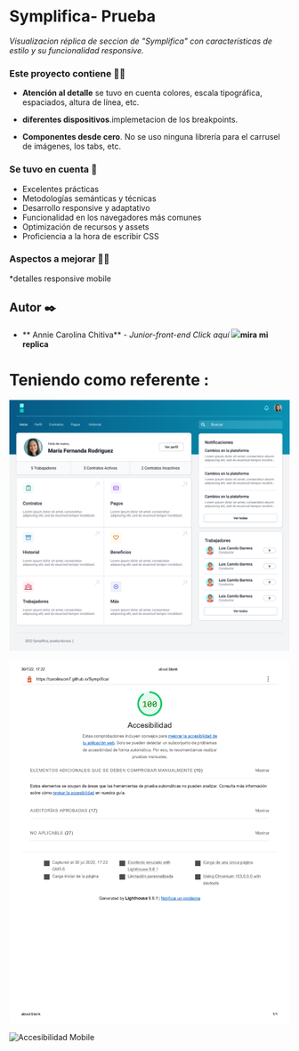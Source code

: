 # Symplifica- Prueba 

_Visualizacion  réplica de  seccion de  "Symplifica"  con  características de estilo y su funcionalidad responsive.​_

### Este proyecto contiene  🕵️‍♂️

- **Atención al detalle** se tuvo en cuenta colores, escala tipográfica, espaciados, altura de línea, etc.

- **diferentes dispositivos**.implemetacion de los breakpoints.

- **Componentes desde cero**. No se uso ninguna librería para el carrusel de imágenes, los tabs, etc.

### Se tuvo en cuenta 👀
* Excelentes prácticas
* Metodologías semánticas y técnicas
* Desarrollo responsive y adaptativo
* Funcionalidad en los navegadores más comunes
* Optimización de recursos y assets
* Proficiencia a la hora de escribir CSS

### Aspectos a mejorar 🕵️‍♂️
*detalles responsive mobile

## Autor ✒️

* ** Annie Carolina Chitiva** - *Junior-front-end* 
*Click aquí* [<img src="https://img.icons8.com/nolan/64/moleskine.png"/>](https://carolinacm7.github.io/LaHaus/)**mira mi replica**
# Teniendo como referente : 

![Prueba](https://github.com/Carolinacm7/Symplifica/blob/main/resources/img/Prueba.png)

![Accesibilidad Desktop](https://github.com/Carolinacm7/Symplifica/blob/gh-pages/resources/img/accessibility%20Desktop.jpg)

![Accesibilidad Mobile]()